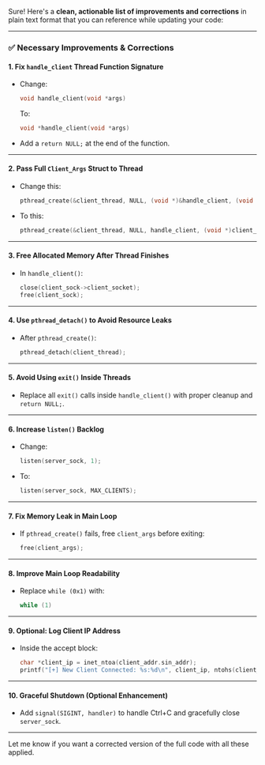 Sure! Here's a **clean, actionable list of improvements and corrections** in plain text format that you can reference while updating your code:

---

### ✅ **Necessary Improvements & Corrections**

#### 1. **Fix `handle_client` Thread Function Signature**

* Change:

  ```c
  void handle_client(void *args)
  ```

  To:

  ```c
  void *handle_client(void *args)
  ```
* Add a `return NULL;` at the end of the function.

---

#### 2. **Pass Full `Client_Args` Struct to Thread**

* Change this:

  ```c
  pthread_create(&client_thread, NULL, (void *)&handle_client, (void *)&client_args->client_socket);
  ```
* To this:

  ```c
  pthread_create(&client_thread, NULL, handle_client, (void *)client_args);
  ```

---

#### 3. **Free Allocated Memory After Thread Finishes**

* In `handle_client()`:

  ```c
  close(client_sock->client_socket);
  free(client_sock);
  ```

---

#### 4. **Use `pthread_detach()` to Avoid Resource Leaks**

* After `pthread_create()`:

  ```c
  pthread_detach(client_thread);
  ```

---

#### 5. **Avoid Using `exit()` Inside Threads**

* Replace all `exit()` calls inside `handle_client()` with proper cleanup and `return NULL;`.

---

#### 6. **Increase `listen()` Backlog**

* Change:

  ```c
  listen(server_sock, 1);
  ```
* To:

  ```c
  listen(server_sock, MAX_CLIENTS);
  ```

---

#### 7. **Fix Memory Leak in Main Loop**

* If `pthread_create()` fails, free `client_args` before exiting:

  ```c
  free(client_args);
  ```

---

#### 8. **Improve Main Loop Readability**

* Replace `while (0x1)` with:

  ```c
  while (1)
  ```

---

#### 9. **Optional: Log Client IP Address**

* Inside the accept block:

  ```c
  char *client_ip = inet_ntoa(client_addr.sin_addr);
  printf("[+] New Client Connected: %s:%d\n", client_ip, ntohs(client_addr.sin_port));
  ```

---

#### 10. **Graceful Shutdown (Optional Enhancement)**

* Add `signal(SIGINT, handler)` to handle Ctrl+C and gracefully close `server_sock`.

---

Let me know if you want a corrected version of the full code with all these applied.


